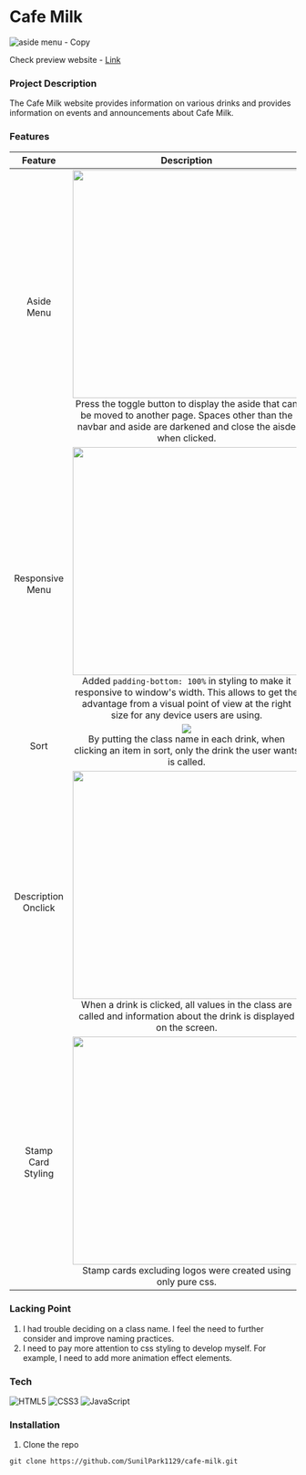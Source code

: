 # Cafe Milk
![aside menu - Copy](https://user-images.githubusercontent.com/106734133/173830870-d24206bd-ffd4-4a69-99dd-2a52a2568123.jpg)

Check preview website - [Link](https://sunilpark1129.github.io/cafe-milk/)
### Project Description
The Cafe Milk website provides information on various drinks and provides information on events and announcements about Cafe Milk.

### Features
|Feature|Description|
|:--:|:--:|
|Aside Menu|<img src="https://user-images.githubusercontent.com/106734133/173440827-c5248ddd-6784-465e-a8d0-027a20e66181.jpg" height="400" ><br>Press the toggle button to display the aside that can be moved to another page. Spaces other than the navbar and aside are darkened and close the aisde when clicked.|
|Responsive Menu|<img src="https://user-images.githubusercontent.com/106734133/173441101-00fc8450-95d5-49ab-ba41-cd881577f18f.jpg" height="400"><br>Added ```padding-bottom: 100%``` in styling to make it responsive to window's width. This allows to get the advantage from a visual point of view at the right size for any device users are using.|
|Sort|<img src="https://user-images.githubusercontent.com/106734133/173441257-b5f5ca39-34d0-4a84-a2b3-e555f59050a7.jpg"><br>By putting the class name in each drink, when clicking an item in sort, only the drink the user wants is called.|
|Description Onclick|<img src="https://user-images.githubusercontent.com/106734133/173441317-219774c0-9ee6-4408-952c-5a83c6e9f6b7.jpg" height="400"><br>When a drink is clicked, all values in the class are called and information about the drink is displayed on the screen.|
|Stamp Card Styling|<img src="https://user-images.githubusercontent.com/106734133/173441491-3377139d-d539-4d5d-88ab-000e4345e3fe.jpg" height="400"><br>Stamp cards excluding logos were created using only pure css.|
### Lacking Point
1. I had trouble deciding on a class name. I feel the need to further consider and improve naming practices.
2. I need to pay more attention to css styling to develop myself. For example, I need to add more animation effect elements.
### Tech
![HTML5](https://img.shields.io/badge/html5-%23E34F26.svg?style=for-the-badge&logo=html5&logoColor=white) ![CSS3](https://img.shields.io/badge/css3-%231572B6.svg?style=for-the-badge&logo=css3&logoColor=white) ![JavaScript](https://img.shields.io/badge/javascript-%23323330.svg?style=for-the-badge&logo=javascript&logoColor=%23F7DF1E)
### Installation
1. Clone the repo
```
git clone https://github.com/SunilPark1129/cafe-milk.git
```
